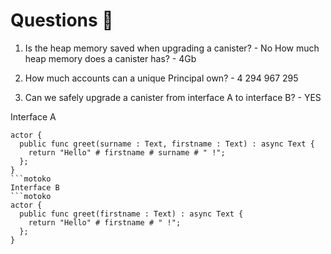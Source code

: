 # Questions 🙋
1. Is the heap memory saved when upgrading a canister? - No
		How much heap memory does a canister has? - 4Gb

2. How much accounts can a unique Principal own?  - 4 294 967 295
3. Can we safely upgrade a canister from interface A to interface B? - YES

Interface A
```motoko
actor {
  public func greet(surname : Text, firstname : Text) : async Text {
    return "Hello" # firstname # surname # " !";
  };
}
```motoko
Interface B
```motoko
actor {
  public func greet(firstname : Text) : async Text {
    return "Hello" # firstname # " !";
  };
}
```
